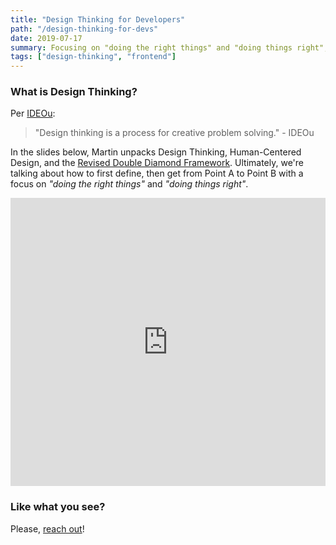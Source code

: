 ```yaml
---
title: "Design Thinking for Developers"
path: "/design-thinking-for-devs"
date: 2019-07-17
summary: Focusing on "doing the right things" and "doing things right", Martin unpacks Design Thinking, Human-Centered Design, and the Revised Double Diamond Framework in this presentation.
tags: ["design-thinking", "frontend"]
---
```


### What is Design Thinking?

Per [IDEOu](https://www.ideou.com/blogs/inspiration/what-is-design-thinking):

> "Design thinking is a process for creative problem solving." - IDEOu

In the slides below, Martin unpacks Design Thinking, Human-Centered Design, and the [Revised Double Diamond Framework](https://uxdesign.cc/how-to-solve-problems-applying-a-uxdesign-designthinking-hcd-or-any-design-process-from-scratch-v2-aa16e2dd550b). Ultimately, we're talking about how to first define, then get from Point A to Point B with a focus on _"doing the right things"_ and _"doing things right"_.

<iframe src="https://docs.google.com/presentation/d/e/2PACX-1vQnssR6sHBRJaN_AnbmCT-MLj0DcHk_NfUjbsO_FsBYPC2aZtCb1FzieCmGfepOsWLkLoYHTmCfdXd8/embed?start=false&loop=false&delayms=5000" frameborder="0" width="100%" height="461" allowfullscreen="true" mozallowfullscreen="true" webkitallowfullscreen="true"></iframe>

### Like what you see?

Please, [reach out](/#contact)!
